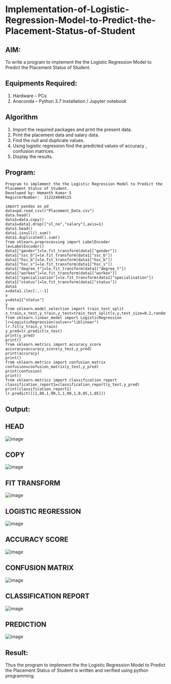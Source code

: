 # Implementation-of-Logistic-Regression-Model-to-Predict-the-Placement-Status-of-Student

## AIM:
To write a program to implement the the Logistic Regression Model to Predict the Placement Status of Student.

## Equipments Required:
1. Hardware – PCs
2. Anaconda – Python 3.7 Installation / Jupyter notebook

## Algorithm
1. Import the required packages and print the present data.
2. Print the placement data and salary data.
3. Find the null and duplicate values.
4. Using logistic regression find the predicted values of accuracy , confusion matrices.
5. Display the results.
## Program:
```
Program to implement the the Logistic Regression Model to Predict the Placement Status of Student.
Developed by: Hemanth Kumar S
RegisterNumber:  212224040115
``` 
```
import pandas as pd
data=pd.read_csv(r"Placement_Data.csv")
data.head()
data1=data.copy()
data1=data1.drop(["sl_no","salary"],axis=1)
data1.head()
data1.isnull().sum()
data1.duplicated().sum()
from sklearn.preprocessing import LabelEncoder
le=LabelEncoder()
data1["gender"]=le.fit_transform(data1["gender"])
data1["ssc_b"]=le.fit_transform(data1["ssc_b"])
data1["hsc_b"]=le.fit_transform(data1["hsc_b"])
data1["hsc_s"]=le.fit_transform(data1["hsc_s"])
data1["degree_t"]=le.fit_transform(data1["degree_t"])
data1["workex"]=le.fit_transform(data1["workex"])
data1["specialisation"]=le.fit_transform(data1["specialisation"])
data1["status"]=le.fit_transform(data1["status"])
data1
x=data1.iloc[:,:-1]
x
y=data1["status"]
y
from sklearn.model_selection import train_test_split
x_train,x_test,y_train,y_test=train_test_split(x,y,test_size=0.2,random_state=0)
from sklearn.linear_model import LogisticRegression
lr=LogisticRegression(solver="liblinear")
lr.fit(x_train,y_train)
y_pred=lr.predict(x_test)
print(y_pred)
print()
from sklearn.metrics import accuracy_score
accuracy=accuracy_score(y_test,y_pred)
print(accuracy)
print()
from sklearn.metrics import confusion_matrix
confusion=confusion_matrix(y_test,y_pred)
print(confusion)
print()
from sklearn.metrics import classification_report
classification_report1=classification_report(y_test,y_pred)
print(classification_report1)
lr.predict([[1,80,1,90,1,1,90,1,0,85,1,85]])

```

## Output:
## HEAD
![image](https://github.com/user-attachments/assets/97184c2f-10f9-410d-9a67-9a1ae045c0eb)

## COPY
![image](https://github.com/user-attachments/assets/066e0dee-eb3b-4680-8a3d-818d23512c5c)

## FIT TRANSFORM
![image](https://github.com/user-attachments/assets/f61b8e7d-f619-4234-b408-43fbb7604288)

## LOGISTIC REGRESSION
![image](https://github.com/user-attachments/assets/dc914706-a024-4cbc-a89f-d9eb000826c0)

## ACCURACY SCORE
![image](https://github.com/user-attachments/assets/11c18b6f-8782-42b7-b2f3-9bae3a883dfa)

## CONFUSION MATRIX
![image](https://github.com/user-attachments/assets/64dec349-6f4d-4716-9284-7ff64fb7cddf)

## CLASSIFICATION REPORT
![image](https://github.com/user-attachments/assets/7e7bb026-9ba5-4067-b5f1-e2bc0c401b5c)

## PREDICTION
![image](https://github.com/user-attachments/assets/afb9d08c-6dea-4697-b78a-19b0b114139b)

## Result:
Thus the program to implement the the Logistic Regression Model to Predict the Placement Status of Student is written and verified using python programming.

